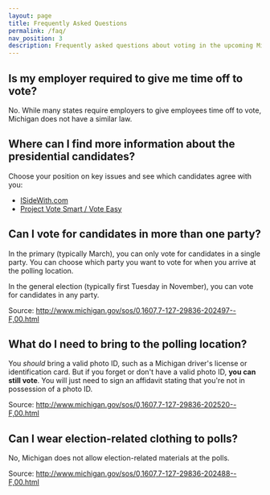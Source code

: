 ```yaml
---
layout: page
title: Frequently Asked Questions
permalink: /faq/
nav_position: 3
description: Frequently asked questions about voting in the upcoming Michigan election.
---
```


## Is my employer required to give me time off to vote?

No. While many states require employers to give employees time off to vote, Michigan does not have a similar law.

## Where can I find more information about the presidential candidates?

Choose your position on key issues and see which candidates agree with you:

- [ISideWith.com](http://www.isidewith.com/)
- [Project Vote Smart / Vote Easy](https://votesmart.org/voteeasy/)

## Can I vote for candidates in more than one party?

In the primary (typically March), you can only vote for candidates in a single party. You can choose which party you want to vote for when you arrive at the polling location.

In the general election (typically first Tuesday in November), you can vote for candidates in any party.

Source: <http://www.michigan.gov/sos/0,1607,7-127-29836-202497--F,00.html>

## What do I need to bring to the polling location?

You *should* bring a valid photo ID, such as a Michigan driver's license or identification card. But if you forget or don't have a valid photo ID, **you can still vote**. You will just need to sign an affidavit stating that you're not in possession of a photo ID.

Source: <http://www.michigan.gov/sos/0,1607,7-127-29836-202520--F,00.html>

## Can I wear election-related clothing to polls?

No, Michigan does not allow election-related materials at the polls.

Source: <http://www.michigan.gov/sos/0,1607,7-127-29836-202488--F,00.html>
